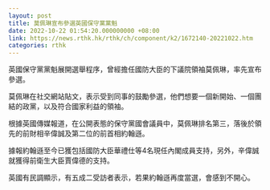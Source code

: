 ```yaml
---
layout: post
title: 莫佩琳宣布參選英國保守黨黨魁
date: 2022-10-22 01:54:20.000000000 +08:00
link: https://news.rthk.hk/rthk/ch/component/k2/1672140-20221022.htm
categories: rthk
---
```


英國保守黨黨魁展開選舉程序，曾經擔任國防大臣的下議院領袖莫佩琳，率先宣布參選。

莫佩琳在社交網站貼文，表示受到同事的鼓勵參選，他們想要一個新開始、一個團結的政黨，以及符合國家利益的領袖。

根據英國傳媒報道，在公開表態的保守黨國會議員中，莫佩琳排名第三，落後於領先的前財相辛偉誠及第二位的前首相約翰遜。

據報約翰遜至今已獲包括國防大臣華禮仕等4名現任內閣成員支持，另外，辛偉誠就獲得前衛生大臣賈偉德的支持。

英國有民調顯示，有五成二受訪者表示，若果約翰遜再度當選，會感到不開心。
